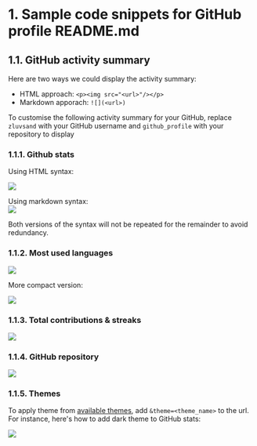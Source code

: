 

# 1. Sample code snippets for GitHub profile README.md

## 1.1. GitHub activity summary
Here are two ways we could display the activity summary:
* HTML approach: `<p><img src="<url>"/></p>`
* Markdown apporach: `![](<url>)`

To customise the following activity summary for your GitHub, replace `zluvsand` with your GitHub username and `github_profile` with your repository to display
### 1.1.1. Github stats
Using HTML syntax:
<p><img src="https://github-readme-stats.vercel.app/api?username=zluvsand&show_icons=true"/></p>

Using markdown syntax:</br>
![](https://github-readme-stats.vercel.app/api?username=zluvsand&show_icons=true)

Both versions of the syntax will not be repeated for the remainder to avoid redundancy. 
### 1.1.2. Most used languages
<p><img src="https://github-readme-stats.vercel.app/api/top-langs?username=zluvsand"/></p>

More compact version:
<p><img src="https://github-readme-stats.vercel.app/api/top-langs?username=zluvsand&layout=compact"/></p>

### 1.1.3. Total contributions & streaks
<p><img src="https://github-readme-streak-stats.herokuapp.com/?user=zluvsand"/></p>

### 1.1.4. GitHub repository
<p><img src="https://github-readme-stats.vercel.app/api/pin/?username=zluvsand&repo=github_profile"/></p>

### 1.1.5. Themes
To apply theme from [available themes](https://github.com/anuraghazra/github-readme-stats/blob/master/themes/README.md), add `&theme=<theme_name>` to the url. For instance, here's how to add dark theme to GitHub stats:
<p><img src="https://github-readme-stats.vercel.app/api?username=zluvsand&show_icons=true&theme=dark"/></p>